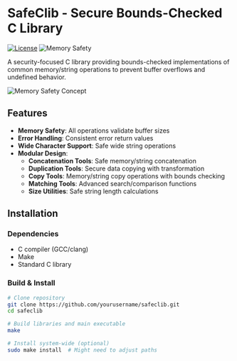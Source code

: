 # SafeClib - Secure Bounds-Checked C Library

[![License](https://img.shields.io/badge/License-MIT-blue.svg)](LICENSE)
![Memory Safety](https://img.shields.io/badge/Memory-Safe%20Operations-brightgreen)

A security-focused C library providing bounds-checked implementations of common memory/string operations to prevent buffer overflows and undefined behavior.

![Memory Safety Concept](https://upload.wikimedia.org/wikipedia/commons/thumb/d/d5/Memory_Protection_Unit.svg/1200px-Memory_Protection_Unit.svg.png)

## Features

- **Memory Safety**: All operations validate buffer sizes
- **Error Handling**: Consistent error return values
- **Wide Character Support**: Safe wide string operations
- **Modular Design**:
  - **Concatenation Tools**: Safe memory/string concatenation
  - **Duplication Tools**: Secure data copying with transformation
  - **Copy Tools**: Memory/string copy operations with bounds checking
  - **Matching Tools**: Advanced search/comparison functions
  - **Size Utilities**: Safe string length calculations

## Installation

### Dependencies
- C compiler (GCC/clang)
- Make
- Standard C library

### Build & Install
```bash
# Clone repository
git clone https://github.com/yourusername/safeclib.git
cd safeclib

# Build libraries and main executable
make

# Install system-wide (optional)
sudo make install  # Might need to adjust paths
